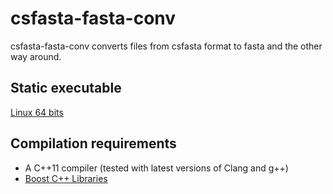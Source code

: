 csfasta-fasta-conv
===========
csfasta-fasta-conv converts files from csfasta format to fasta and the other way around.

Static executable
-------------
[Linux 64 bits](https://drive.google.com/file/d/0B4EkPQ4ESUlsLVRaVC13TjlON0E/view?usp=sharing)

Compilation requirements
-------------
- A C++11 compiler (tested with latest versions of Clang and g++)
- [Boost C++ Libraries](http://www.boost.org)

